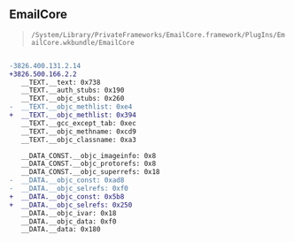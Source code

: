 ## EmailCore

> `/System/Library/PrivateFrameworks/EmailCore.framework/PlugIns/EmailCore.wkbundle/EmailCore`

```diff

-3826.400.131.2.14
+3826.500.166.2.2
   __TEXT.__text: 0x738
   __TEXT.__auth_stubs: 0x190
   __TEXT.__objc_stubs: 0x260
-  __TEXT.__objc_methlist: 0xe4
+  __TEXT.__objc_methlist: 0x394
   __TEXT.__gcc_except_tab: 0xec
   __TEXT.__objc_methname: 0xcd9
   __TEXT.__objc_classname: 0xa3

   __DATA_CONST.__objc_imageinfo: 0x8
   __DATA_CONST.__objc_protorefs: 0x8
   __DATA_CONST.__objc_superrefs: 0x18
-  __DATA.__objc_const: 0xad8
-  __DATA.__objc_selrefs: 0xf0
+  __DATA.__objc_const: 0x5b8
+  __DATA.__objc_selrefs: 0x250
   __DATA.__objc_ivar: 0x18
   __DATA.__objc_data: 0xf0
   __DATA.__data: 0x180

```
